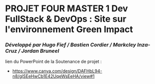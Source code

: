 
# PROJET FOUR MASTER 1 Dev FullStack & DevOps : Site sur l'environnement Green Impact

### ***Développé par Hugo Fief / Bastien Cordier / Markcley Inza-Cruz / Jordan Bruneel***

lien du PowerPoint de la Soutenance de projet : 
- https://www.canva.com/design/DAFHbL94-n8/glSEeHwCb1E42UqeWsEeHA/view#1
